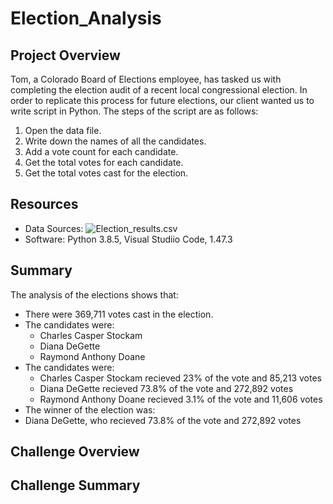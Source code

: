 # Election_Analysis

## Project Overview 
Tom, a Colorado Board of Elections employee, has tasked us with completing the election audit of a recent local congressional election. In order to replicate this process for future elections, our client wanted us to write script in Python. The steps of the script are as follows: 

1. Open the data file.
2. Write down the names of all the candidates.
3. Add a vote count for each candidate.
3. Get the total votes for each candidate.
4. Get the total votes cast for the election.

## Resources 
* Data Sources: ![Election_results.csv]()
* Software: Python 3.8.5, Visual Studiio Code, 1.47.3

## Summary 
The analysis of the elections shows that: 
* There were 369,711 votes cast in the election. 
* The candidates were: 
  * Charles Casper Stockam
  * Diana DeGette
  * Raymond Anthony Doane
* The candidates were: 
  * Charles Casper Stockam recieved 23% of the vote and 85,213 votes 
  * Diana DeGette recieved 73.8% of the vote and 272,892 votes 
  * Raymond Anthony Doane recieved 3.1% of the vote and 11,606 votes 
 * The winner of the election was: 
  * Diana DeGette, who recieved 73.8% of the vote and 272,892 votes
 
 ## Challenge Overview 
 
 ## Challenge Summary 
  
